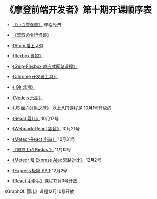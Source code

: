 # 《摩登前端开发者》第十期开课顺序表

- [《小白变怪兽》](http://haoqicat.com/bianguaishou) 课程免费

- [《驾驭命令行怪兽》](http://haoqicat.com/ride-cli-monster)
- [《Atom 爱上 JS》](http://haoqicat.com/atom-love-js)
- [《flexbox 舞娘》](http://haoqicat.com/flexbox-dancer)
- [《Gulp-Flexbox 响应式网站课程》](http://haoqicat.com/gulp-flex-res)
- [《Chrome 开发者工具》](http://haoqicat.com/chrome-devtools)
- [《 Git 北京》](http://haoqicat.com/gitbeijing)
- [《Nodejs 乐高》](http://haoqicat.com/nodejs-lego)
- [《JS 面向对象之旅》](http://haoqicat.com/o-o-js)
以上八门课程是 10月1号开放的

- [《React 婴儿》](http://haoqicat.com/react-baby) 10月17号
- [《Webpack-React 鼹鼠》](http://haoqicat.com/webpack-react-mole) 10月21号
- [《Meteor-React 小鸟》](http://haoqicat.com/meteor-react-bird) 10月31号
- [《塔顶上的 Redux 》](http://haoqicat.com/redux-tower) 11月15号
- [《Meteor 和 Express Ajax 思路对比》](http://haoqicat.com/meteor-express-ajax) 12月2号
- [《Express 极简 API》](http://haoqicat.com/react-express-api) 12月2号
- [《React 手牵手》](http://haoqicat.com/hand-in-hand-react)课程12月3号开放
 
《GraphQL 婴儿》课程12月10号开放   